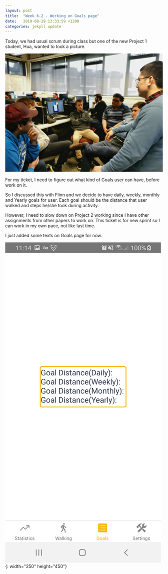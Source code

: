 ```yaml
---
layout: post
title:  "Week 6.2 - Working on Goals page"
date:   2019-08-29 13:33:59 +1200
categories: jekyll update
---
```


Today, we had usual scrum during class but one of the new Project 1 student, Hua, wanted to took a picture.

![Picture of Mobile development crew](/assets/img/Week_6_2_1.png)

For my ticket, I need to figure out what kind of Goals user can have, before work on it.

So I discussed this with Flinn and we decide to have daily, weekly, monthly and Yearly goals for user.
Each goal should be the distance that user walked and steps he/she took during activity.

However, I need to slow down on Project 2 working since I have other assignments from other papers to work on.
This ticket is for new sprint so I can work in my own pace, not like last time.

I just added some texts on Goals page for now.

![Goals page](/assets/img/Week_6_2_2.jpg){: width="250" height="450"}